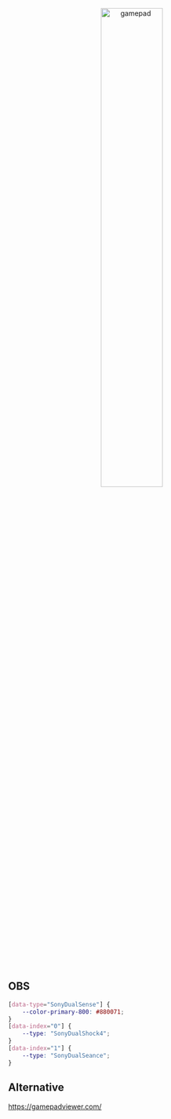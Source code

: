 <div align="center">
	<img alt="gamepad" width="50%" src="./.github/logo.png"><br>
</div>

## OBS

```css
[data-type="SonyDualSense"] {
	--color-primary-800: #880071;
}
[data-index="0"] {
	--type: "SonyDualShock4";
}
[data-index="1"] {
	--type: "SonyDualSeance";
}
```

## Alternative

https://gamepadviewer.com/